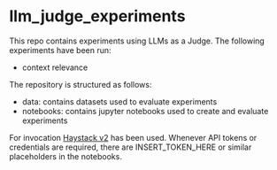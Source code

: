 # llm_judge_experiments

This repo contains experiments using LLMs as a Judge.
The following experiments have been run:
- context relevance

The repository is structured as follows:
- data: contains datasets used to evaluate experiments
- notebooks: contains jupyter notebooks used to create and evaluate experiments

For invocation [Haystack v2](https://haystack.deepset.ai/) has been used.
Whenever API tokens or credentials are required, there are INSERT_TOKEN_HERE or similar placeholders in the notebooks.

